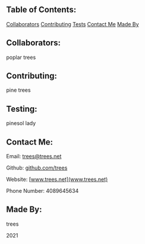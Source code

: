 
## Table of Contents:
[Collaborators](#collaborators)
[Contributing](#contributing)
[Tests](#testsing)
[Contact Me](#contact-me)
[Made By](#made-by)

## Collaborators:
poplar trees
## Contributing:
pine trees
## Testing:
pinesol lady

## Contact Me:
Email: [trees@trees.net](trees@trees.net)

Github: [github.com/trees](github.com/trees)

Website: [www.trees.net](www.trees.net)

Phone Number: 4089645634


## Made By:
trees

2021